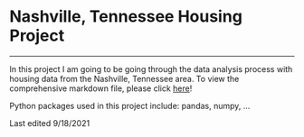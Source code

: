 # Nashville, Tennessee Housing Project
---
In this project I am going to be going through the data analysis process with housing data from the Nashville, Tennessee area. To view the comprehensive markdown file, please click [here](https://github.com/aaronjoslinwangdu/nashville-housing-project/blob/main/Nashville_Housing_Notebook.md)!

Python packages used in this project include: pandas, numpy, ...

Last edited 9/18/2021
